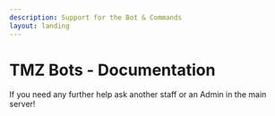 ```yaml
---
description: Support for the Bot & Commands
layout: landing
---
```


# TMZ Bots - Documentation

If you need any further help ask another staff or an Admin in the main server!

